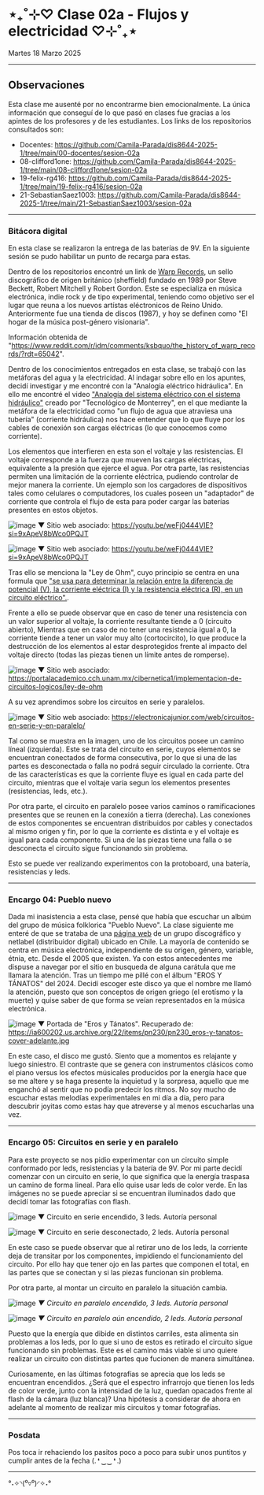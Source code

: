 # ⋆₊˚⊹♡ Clase 02a - Flujos y electricidad ♡⊹˚₊⋆

Martes 18 Marzo 2025

***

## Observaciones

<!---Recordar para programar "md" (markdown): 
- https://github.com/adam-p/markdown-here/wiki/Markdown-Cheatsheet 
- https://www.markdownguide.org/basic-syntax/
- El Domingo 30 de marzo cumplí 25... no se porqué me gustaría sentirme orgullosa de ello, que se me reconociera --->

Esta clase me ausenté por no encontrarme bien emocionalmente.
La única información que conseguí de lo que pasó en clases fue gracias a los apintes de los profesores y de les estudiantes.
Los links de los repositorios consultados son:

- Docentes: <https://github.com/Camila-Parada/dis8644-2025-1/tree/main/00-docentes/sesion-02a>
- 08-clifford1one: <https://github.com/Camila-Parada/dis8644-2025-1/tree/main/08-clifford1one/sesion-02a>
- 19-felix-rg416:  <https://github.com/Camila-Parada/dis8644-2025-1/tree/main/19-felix-rg416/sesion-02a>
- 21-SebastianSaez1003: <https://github.com/Camila-Parada/dis8644-2025-1/tree/main/21-SebastianSaez1003/sesion-02a>

***

### Bitácora digital

En esta clase se realizaron la entrega de las baterías de 9V. En la siguiente sesión se pudo habilitar un punto de recarga para estas.

Dentro de los repositorios encontré un link de [Warp Records](https://warp.net/), un sello discográfico de origen británico (sheffield) fundado en 1989 por  Steve Beckett, Robert Mitchell y Robert Gordon. Este se especializa en música electrónica, indie rock y de tipo experimental, teniendo como objetivo ser el lugar que reuna a los nuevos artístas eléctronicos de Reino Unido. Anteriormente fue una tienda de discos (1987), y hoy se definen como "El hogar de la música post-género visionaria".

Información obtenida de "<https://www.reddit.com/r/idm/comments/ksbquo/the_history_of_warp_records/?rdt=65042>".

Dentro de los conocimientos entregados en esta clase, se trabajó con las metáforas del agua y la electricidad. Al indagar sobre ello en los apuntes, decidí investigar y me encontré con la "Analogía eléctrico hidráulica". En ello me encontré el video ["Analogía del sistema eléctrico con el sistema hidráulico"](https://www.youtube.com/watch?v=weFj0444VIE) creado por "Tecnológico de Monterrey", en el que mediante la metáfora de la electricidad como "un flujo de agua que atraviesa una tubería" (corriente hidráulica) nos hace entender que lo que fluye por los cables de conexión son cargas eléctricas (lo que conocemos como corriente).

Los elementos que interfieren en esta son el voltaje y las resistencias. El voltaje corresponde a la fuerza que mueven las cargas eléctricas, equivalente a la presión que ejerce el agua. Por otra parte, las resistencias permiten una limitación de la corriente eléctrica, pudiendo controlar de mejor manera la corriente. Un ejemplo son los cargadores de dispositivos tales como celulares o computadores, los cuales poseen un "adaptador" de corriente que controla el flujo de esta para poder cargar las baterías presentes en estos objetos.

![image](./archivos/004.png)
▼ Sitio web asociado: <https://youtu.be/weFj0444VIE?si=9xApeV8bWco0PQJT>

![image](./archivos/005.png)
▼ Sitio web asociado: <https://youtu.be/weFj0444VIE?si=9xApeV8bWco0PQJT>

Tras ello se menciona la "Ley de Ohm", cuyo principio se centra en una formula que ["se usa para determinar la relación entre la diferencia de potencial (V), la corriente eléctrica (I) y la resistencia eléctrica (R), en un circuito eléctrico".](https://portalacademico.cch.unam.mx/cibernetica1/implementacion-de-circuitos-logicos/ley-de-ohm).

Frente a ello se puede observar que en caso de tener una resistencia con un valor superior al voltaje, la corriente resultante tiende a 0 (circuito abierto), Mientras que en caso de no tener una resistencia igual a 0, la corriente tiende a tener un valor muy alto (cortocircito), lo que produce la destrucción de los elementos al estar desprotegidos frente al impacto del voltaje directo (todas las piezas tienen un límite antes de romperse).

![image](./archivos/006.png)
▼ Sitio web asociado: <https://portalacademico.cch.unam.mx/cibernetica1/implementacion-de-circuitos-logicos/ley-de-ohm>

A su vez aprendimos sobre los circuitos en serie y paralelos.

![image](./archivos/007.jpg)
▼ Sitio web asociado: <https://electronicajunior.com/web/circuitos-en-serie-y-en-paralelo/>

Tal como se muestra en la imagen, uno de los circuitos posee un camino líneal (izquierda). Este se trata del circuito en serie, cuyos elementos se encuentran conectados de forma consecutiva, por lo que si una de las partes es desconectada o falla no podrá seguir circulado la corriente. Otra de las características es que la corriente fluye es igual en cada parte del circuito, mientras que el voltaje varía segun los elementos presentes (resistencias, leds, etc.).

Por otra parte, el circuito en paralelo posee varios caminos o ramificaciones presentes que se reunen en la conexión a tierra (derecha). Las conexiones de estos componentes se encuentran distribuidos por cables y conectados al mismo origen y fin, por lo que la corriente es distinta e y el voltaje es igual para cada componente. Si una de las piezas tiene una falla o se desconecta el circuito sigue funcionando sin problema.

Esto se puede ver realizando experimentos con la protoboard, una batería, resistencias y leds.

***

### Encargo 04: Pueblo nuevo

Dada mi inasistencia a esta clase, pensé que había que escuchar un albúm del grupo de música folklorica "Pueblo Nuevo". La clase siguiente me enteré de que se trataba de una [página web](https://pueblonuevo.cl/) de un grupo discográfico y netlabel (distribuidor digital) ubicado en Chile. La mayoría de contenido se centra en música electrónica, independiente de su origen, género, variable, étnia, etc. Desde el 2005 que existen.
Ya con estos antecedentes me dispuse a navegar por el sitio en busqueda de alguna carátula que me llamara la atención. Tras un tiempo me pillé con el álbum "EROS Y TÁNATOS" del 2024. Decidí escoger este disco ya que el nombre me llamó la atención, puesto que son conceptos de origen griego (el erotísmo y la muerte) y quise saber de que forma se veían representados en la música electrónica.

![image](./archivos/008.png)
▼ Portada de "Eros y Tánatos". Recuperado de: <https://ia600202.us.archive.org/22/items/pn230/pn230_eros-y-tanatos-cover-adelante.jpg>

En este caso, el disco me gustó. Siento que a momentos es relajante y luego siniestro. El contraste que se genera con instrumentos clásicos como el piano versus los efectos músicales producidos por la energía hace que se me altere y se haga presente la inquietud y la sorpresa, aquello que me enganchó al sentir que no podía predecir los ritmos. No soy mucho de escuchar estas melodías experimentales en mi día a día, pero para descubrir joyitas como estas hay que atreverse y al menos escucharlas una vez.

***

### Encargo 05: Circuitos en serie y en paralelo

Para este proyecto se nos pidio experimentar con un circuito simple conformado por leds, resistencias y la batería de 9V.
Por mi parte decidí comenzar con un circuito en serie, lo que significa que la energía traspasa un camino de forma lineal.
Para ello quise usar leds de color verde. En las imágenes no se puede apreciar si se encuentran iluminados dado que decidí tomar las fotografías con flash.

![image](./archivos/009.jpg)
▼ Circuito en serie encendido, 3 leds. Autoría personal

![image](./archivos/0010.jpg)
▼ Circuito en serie desconectado, 2 leds. Autoría personal

En este caso se puede observar que al retirar uno de los leds, la corriente deja de transitar por los componentes, impidiendo el funcionamiento del circuito. Por ello hay que tener ojo en las partes que componen el total, en las partes que se conectan y si las piezas funcionan sin problema.

Por otra parte, al montar un circuito en paralelo la situación cambia.

![image](./archivos/0011.jpg)
_▼ Circuito en paralelo encendido, 3 leds. Autoría personal_

![image](./archivos/0012.jpg)
_▼ Circuito en paralelo aún encendido, 2 leds. Autoría personal_

Puesto que la energía que dibide en distintos carriles, esta alimenta sin problemas a los leds, por lo que si uno de estos es retirado el circuito sigue funcionando sin problemas. Este es el camino más viable si uno quiere realizar un circuito con distintas partes que fucionen de manera simultánea.

Curiosamente, en las últimas fotografías se aprecia que los leds se encuentran encendidos. ¿Será que el espectro infrarrojo que tienen los leds de color verde, junto con la intensidad de la luz, quedan opacados frente al flash de la cámara (luz blanca)? Una hipótesis a considerar de ahora en adelante al momento de realizar mis circuitos y tomar fotografías.

***

### Posdata

Pos toca ir rehaciendo los pasitos poco a poco para subir unos puntitos y cumplir antes de la fecha (. ❛ ‿‿ ❛ .)

***

°˖✧◝(⁰▿⁰)◜✧˖°
